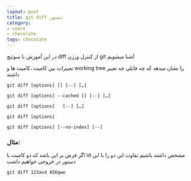 ```yaml
---
layout: post
title: git diff دستور
category: 
- Learn
- chocolate
tags: chocolate
---
```


در این آموزش با سوئیچ diff از کنترل ورژن git آشنا میشویم


تغییرات بین کامیت ،کامیت ها و working tree را نشان میدهد
که چه فایلی چه تغییر داشته 


```
git diff [options] [] [--] […​]

git diff [options] --cached [] [--] […​]

git diff [options]   [--] […​]

git diff [options]
  
git diff [options] [--no-index] [--]
```


### مثال:

اگر فرض بر این باشد که دو کامیت با id مشخص داشته باشیم تفاوت این دو را با این دستور در خروجی خواهیم داشت

`git diff 123asd 456qwe`
